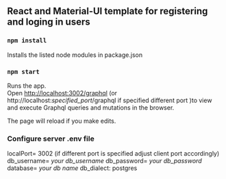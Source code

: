 ## React and Material-UI template for registering and loging in users

### `npm install`

Installs the listed node modules in package.json

### `npm start`

Runs the app.<br>
Open [http://localhost:3002/graphql](http://localhost:3002/graphql) (or http://localhost:*specified_port*/graphql if specified different port )to view and execute Graphql queries and mutations in the browser.

The page will reload if you make edits.<br>

### Configure server .env file

localPort= 3002 (if different port is specified adjust client port accordingly)
db_username= *your db_username*
db_password= *your db_password*
database= *your db name*
db_dialect: postgres
